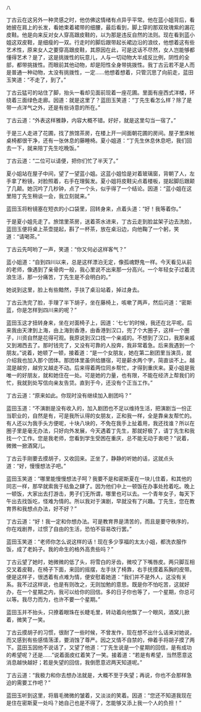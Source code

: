    八 

   丁古云在这另外一种灵感之时，他仿佛这情绪有点异乎平常。他在蓝小姐背后，看她披在肩上的长发，看她束着裙带的细腰，最后看到，脚上穿的那双玫瑰紫的漏花皮鞋。他是向来反对女人穿高跟皮鞋的，以为那是违反自然的法则。现在看到蓝小姐这双皮鞋，是细瘦的一双。行走时的脚后跟带起长裙边沿的浪纹，他想着这有些艺术性，原来女人之要穿高跟皮鞋，其原因在此，可是这话不尽然，女人岂能够都懂得艺术？是了，这是挑拨性的玩意儿，人与一切动物大半成反比例，阴性的全部，都带挑拨性。而眼前其他动物，却是阳性全身带挑拨性。我丁古云若不是人而是普通一种动物，太没有挑拨性，一定……他想着想着，只管沉思了向前走，蓝田玉笑道：“不走了，到了。”

   丁古云猛可的站住了脚，抬头一看却见面前现着一座花圃。里面有座西式洋楼，环绕着三面绿色走廊。因道：就是这里了？蓝田玉笑道：“丁先生看怎么样？除了是带一点洋气之外，还是有些诗意的所在。”

   丁古云道：“外表这样雅静，内容大概不错。好好，就是这里勾当一宿了。”

   于是三人走进了花圃，找了旅馆茶房，在楼上开一间面朝花圃的房间。屋子里床帐桌椅都很干净，还有一张休息的藤睡椅。夏小姐道：“丁先生休息休息吧，我们回去一下，就来陪丁先生吃晚饭。”

   丁古云道：“二位可以请便，把你们忙了半天了。”

   夏小姐站在屋子中间，望了一望蓝小姐。这蓝小姐恰是对着玻璃窗，背朝了人，左手拿了粉镜，对脸照着，右手在理鬓发。夏小姐将皮鞋尖点着楼板，提起脚后跟颠了几颠。她沉吟了几秒钟，点了一个头，似乎得了一个结论。因道：“蓝小姐在这里陪丁先生稍谈一会，我立刻就来。”

   蓝田玉将粉镜塞在短衣的小口袋里，回转身来，点着头道：“好！我等着你。”

   于是夏小姐先走了。旅馆里茶房，送着茶水进来，丁古云走到脸盆架子边去洗脸，蓝田玉便将桌上茶壶提起，斟了一杯茶，放在桌沿边，向他鞠了一个躬，笑道：“请喝茶。”

   丁古云先呵哟了一声，笑道：“你又何必这样客气？”

   蓝小姐道：“自到四川以来，总是这样漂泊无定，像孤魂野鬼一样。今天看见从前的老师，像遇到了亲骨肉一般，我心里说不出来那一分高兴。一个年轻女子过着流浪生活，那一分痛苦，丁先生是不会明白的。”

   她说到这里，脸上有些黯然，手扶了桌沿站着，掉过身去。

   丁古云洗完了脸，手理了半下胡子，坐在藤椅上，咳嗽了两声，然后问道：“密斯蓝，你是怎样到四川来的呢？”

   蓝田玉这才扭转身来，坐在对面椅子上，因道：‘七七’的时候，我还在北平呢。后来我由天津到上海，由上海到香港，由香港到汉口，兜了个大圈子，这样一个圈子，川资自然是花得可观。我原说到汉口找一个亲戚的。不想到了汉口，我那亲戚又到湘西去了。那时钱完了，又没有可靠的人投奔，我非常着急。后来我遇到一个朋友。”说着，她顿了一顿，接着道：“是一个女朋友，她在第二剧团里当演员，就介绍我也加入那个团体。那团体里虽供给膳宿，可是薪水两个字，简直谈不上。越混是越穷，越穷又越走不动。后来得着两位同乡帮忙，才得到重庆来。夏小姐是我唯一的好朋友，就和她住在一处。可是她的力量，也有限，不能在经济上帮我们的忙，我就到处写信向亲友告贷。直到于今，还没有个正当工作。”

   丁古云道：“原来如此。你现时没有继续加入剧团吗？”

   蓝田玉道：“不演剧是没有收入的，加入剧团也不足以维持生活，把演剧当一份正当职业的，自然是有，可是我所认得的女朋友，正和我一样，全是靠亲友帮忙的。有人还以为我手头方便呢，十块八块的，不免在我手上扯着用，我还找谁？所以在圈子里是毫无办法，只好向外发展，今天遇着丁先生，那就好极了，请丁先生和我找一个工作。您是我老师，您看到学生受困在重庆，总不能无动于衷吧？”说着，微微一掀酒窝儿。

   丁古云手刚要去摸胡子，又收回来。正坐了，静静的听她的话，这就点头道：“好，慢慢想法子吧。”

   蓝田玉笑道：“哪里能慢慢想法子呵？我要不是和密斯夏在一块儿住着，和其他的同志一样，那早就索我于枯鱼之肆了。因为他们中上一顿饭在办事处抢着吃。晚上一顿饭，大家出去打游击，男子们无所谓，哪里也可以去。一个青年女子，每天下午出去找饭吃，怪难为情的。所以我对于演剧，早就没有了兴趣。丁先生，您在教育界和我想点办法，好不好？”

   丁古云道：“好！我一定和你想办法。可是教育界是清苦的，而且是要守秩序的，你在戏剧界，过惯了自由的生活，恐怕不容易改行罢。”

   蓝田玉笑道：“老师你怎么说这样的话！现在多少享福的太太小姐，都洗衣服作饭，成了老妈子。我的命生的格外高贵些吗？”

   丁古云望了她时，她微微的低了头，将雪白的牙齿，微咬了下嘴唇皮。两只脚互相交叉着皮鞋，在椅子下面，来回的摇摆，左手扶了椅靠，右手抚摸着系胸的皮带。便是这样子，很透着有点难为情，便安慰着她道：“我们并不是外人，这没有关系。我不过这样说，也是有则改之，无则加勉的意思。既是你不怕吃苦，这就好办，在一个星期之内，我可以给你的回信。多的日子你也等了，一个星期，你总可以等。我尽力而为，也许不要一个星期。”

   蓝田玉并不抬头，只撩着眼珠在长睫毛里，转动着向他飘了一个眼风，酒窝儿掀着，微笑了一笑。

   丁古云摸胡子的习惯，很耐了一些时候，不曾发作，现在想不出什么话来对她说，而又感到有些感情荡漾，要消蚀了尊严。因之又情不自禁的，伸着手将胡子摸了两下。蓝田玉因他不说话了，又望了他道：“丁先生说是一个星期的回信，是有成功的希望呢？还是……”说着面皮红着笑了一笑。接着道：“若是有希望，当然愿意这消息越快越好；若是失望的回信，我倒愿意迟两天知道呢。”

   丁古云道：“我极力和你去想办法就是，大概不至于失望；再说，你也不会那样急迫的需要工作吧？”

   蓝田玉听到这里，将眉毛微微的皱着，又淡淡的笑着。因道：“您还不知道我现在是住在密斯夏一处吗？她自己也是不得了，怎能够又添上我一个人的负担！”


